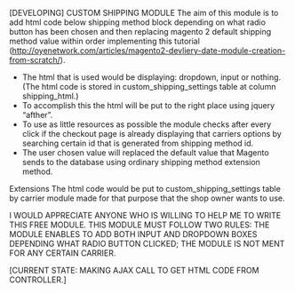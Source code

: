 [DEVELOPING] CUSTOM SHIPPING MODULE
 The aim of this module is to add html code below shipping method block depending on what radio button has been chosen and then replacing magento 2 default shipping method value within order implementing this tutorial (http://oyenetwork.com/articles/magento2-devliery-date-module-creation-from-scratch/). 
 
 * The html that is used would be displaying: dropdown, input or nothing. (The html code is stored in custom_shipping_settings table at column shipping_html.) 
 * To accomplish this the html will be put to the right place using jquery “afther”. 
 * To use as little resources as possible the module checks after every click if  the checkout page is already displaying that carriers options by searching certain id that is generated from shipping method id.  
 * The user chosen value will replaced the default value that Magento sends to the database using ordinary shipping method extension method.  
 
 Extensions 
 The html code would be put to custom_shipping_settings table by carrier module made for that purpose that the shop owner wants to use.
 
 I WOULD APPRECIATE ANYONE WHO IS WILLING TO HELP ME TO WRITE THIS FREE MODULE. 
 THIS MODULE MUST FOLLOW TWO RULES:  THE MODULE ENABLES TO ADD BOTH INPUT AND DROPDOWN BOXES DEPENDING WHAT RADIO BUTTON CLICKED; THE MODULE IS NOT MENT FOR ANY CERTAIN CARRIER.
  
 [CURRENT STATE: MAKING AJAX CALL TO GET HTML CODE FROM CONTROLLER.]
